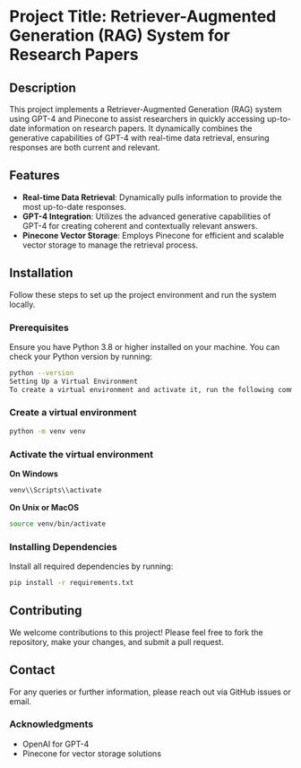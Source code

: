# Project Title: Retriever-Augmented Generation (RAG) System for Research Papers

## Description
This project implements a Retriever-Augmented Generation (RAG) system using GPT-4 and Pinecone to assist researchers in quickly accessing up-to-date information on research papers. It dynamically combines the generative capabilities of GPT-4 with real-time data retrieval, ensuring responses are both current and relevant.

## Features
- **Real-time Data Retrieval**: Dynamically pulls information to provide the most up-to-date responses.
- **GPT-4 Integration**: Utilizes the advanced generative capabilities of GPT-4 for creating coherent and contextually relevant answers.
- **Pinecone Vector Storage**: Employs Pinecone for efficient and scalable vector storage to manage the retrieval process.

## Installation

Follow these steps to set up the project environment and run the system locally.

### Prerequisites
Ensure you have Python 3.8 or higher installed on your machine. You can check your Python version by running:
```bash
python --version
Setting Up a Virtual Environment
To create a virtual environment and activate it, run the following commands:
```
### Create a virtual environment
```bash
python -m venv venv
```
### Activate the virtual environment
**On Windows**
```bash
venv\\Scripts\\activate
```
**On Unix or MacOS**
```bash
source venv/bin/activate
```
### Installing Dependencies
Install all required dependencies by running:
```bash
pip install -r requirements.txt
```
## Contributing
We welcome contributions to this project! Please feel free to fork the repository, make your changes, and submit a pull request.


## Contact
For any queries or further information, please reach out via GitHub issues or email.

### Acknowledgments
- OpenAI for GPT-4
- Pinecone for vector storage solutions
